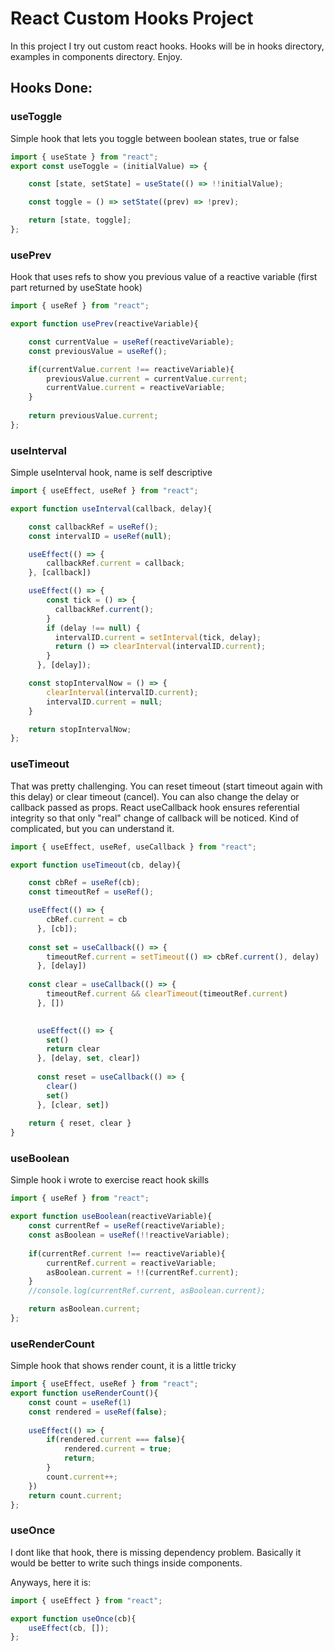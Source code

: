 # React Custom Hooks Project

In this project I try out custom react hooks. Hooks will be in hooks directory, examples in components directory. Enjoy.

## Hooks Done:

### useToggle
Simple hook that lets you toggle between boolean states, true or false
```js
import { useState } from "react";
export const useToggle = (initialValue) => {

    const [state, setState] = useState(() => !!initialValue);

    const toggle = () => setState((prev) => !prev);

    return [state, toggle];
};
```
### usePrev
Hook that uses refs to show you previous value of a reactive variable (first part returned by useState hook)
```js
import { useRef } from "react";

export function usePrev(reactiveVariable){

    const currentValue = useRef(reactiveVariable);
    const previousValue = useRef();

    if(currentValue.current !== reactiveVariable){
        previousValue.current = currentValue.current;
        currentValue.current = reactiveVariable;
    }
    
    return previousValue.current;
};
```

### useInterval
Simple useInterval hook, name is self descriptive
```js
import { useEffect, useRef } from "react";

export function useInterval(callback, delay){

    const callbackRef = useRef();
    const intervalID = useRef(null);

    useEffect(() => {
        callbackRef.current = callback;
    }, [callback])

    useEffect(() => {
        const tick = () => {
          callbackRef.current();
        }
        if (delay !== null) {
          intervalID.current = setInterval(tick, delay);
          return () => clearInterval(intervalID.current);
        }
      }, [delay]);

    const stopIntervalNow = () => {
        clearInterval(intervalID.current);
        intervalID.current = null;
    }

    return stopIntervalNow;
};
```

### useTimeout

That was pretty challenging. You can reset timeout (start timeout again with this delay) or clear timeout (cancel).
You can also change the delay or callback passed as props.
React useCallback hook ensures referential integrity so that only "real" change of callback will be noticed.
Kind of complicated, but you can understand it.

```js
import { useEffect, useRef, useCallback } from "react";

export function useTimeout(cb, delay){

    const cbRef = useRef(cb);
    const timeoutRef = useRef();

    useEffect(() => {
        cbRef.current = cb
      }, [cb]);
    
    const set = useCallback(() => {
        timeoutRef.current = setTimeout(() => cbRef.current(), delay)
      }, [delay])
    
    const clear = useCallback(() => {
        timeoutRef.current && clearTimeout(timeoutRef.current)
      }, [])
    

      useEffect(() => {
        set()
        return clear
      }, [delay, set, clear])
    
      const reset = useCallback(() => {
        clear()
        set()
      }, [clear, set])
    
    return { reset, clear }
}
```

### useBoolean

Simple hook i wrote to exercise react hook skills
```js
import { useRef } from "react";

export function useBoolean(reactiveVariable){
    const currentRef = useRef(reactiveVariable);
    const asBoolean = useRef(!!reactiveVariable);
    
    if(currentRef.current !== reactiveVariable){
        currentRef.current = reactiveVariable;
        asBoolean.current = !!(currentRef.current);
    }
    //console.log(currentRef.current, asBoolean.current);

    return asBoolean.current;
};
```

### useRenderCount
Simple hook that shows render count, it is a little tricky
```js
import { useEffect, useRef } from "react";
export function useRenderCount(){
    const count = useRef(1)
    const rendered = useRef(false);
    
    useEffect(() => {
        if(rendered.current === false){
            rendered.current = true;
            return;
        }
        count.current++;
    })
    return count.current;
};
```

### useOnce
I dont like that hook, there is missing dependency problem. Basically it would be better to write such things inside components.

Anyways, here it is:
```js
import { useEffect } from "react";

export function useOnce(cb){
    useEffect(cb, []);
};
```